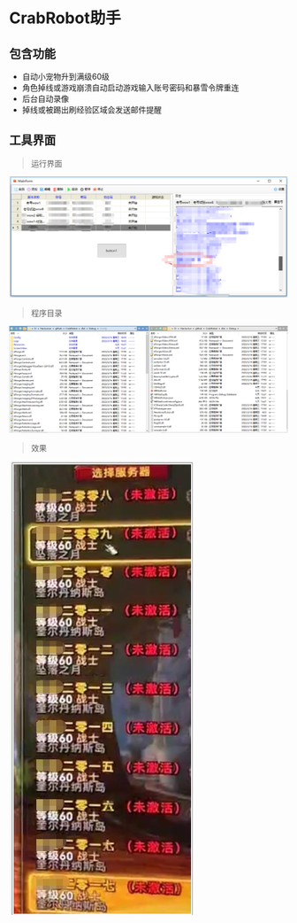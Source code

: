 # CrabRobot助手
## 包含功能
- 自动小宠物升到满级60级
- 角色掉线或游戏崩溃自动启动游戏输入账号密码和暴雪令牌重连
- 后台自动录像
- 掉线或被踢出刷经验区域会发送邮件提醒

## 工具界面
> 运行界面

![](https://raw.githubusercontent.com/hanjunjun/CrabRobot/master/docs/images/tool1.png)

> 程序目录

![](https://raw.githubusercontent.com/hanjunjun/CrabRobot/master/docs/images/tool2.png)

> 效果

![](https://raw.githubusercontent.com/hanjunjun/CrabRobot/master/docs/images/level.png)
